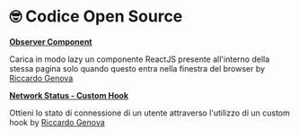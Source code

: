 # 🤓 Codice Open Source

**[Observer Component](https://gist.github.com/riccardogenova-bitrocketdev/9096a3fd619ef9e658500b0dc6c319a8)**

Carica in modo lazy un componente ReactJS presente all'interno della stessa pagina solo quando questo entra nella finestra del browser by [Riccardo Genova](https://github.com/riccardogenova-bitrocketdev)

**[Network Status - Custom Hook](https://gist.github.com/riccardogenova-bitrocketdev/9096a3fd619ef9e658500b0dc6c319a8)**

Ottieni lo stato di connessione di un utente attraverso l'utilizzo di un custom hook by [Riccardo Genova](https://github.com/riccardogenova-bitrocketdev)
